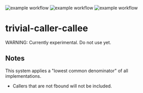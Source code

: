 ![example workflow](https://github.com/gpcz/trivial-caller-callee/actions/workflows/testsbcl.yml/badge.svg)
![example workflow](https://github.com/gpcz/trivial-caller-callee/actions/workflows/testccl.yml/badge.svg)
![example workflow](https://github.com/gpcz/trivial-caller-callee/actions/workflows/testallegro.yml/badge.svg)

# trivial-caller-callee

WARNING: Currently experimental.  Do not use yet.

## Notes

This system applies a "lowest common denominator" of all implementations.

* Callers that are not fbound will not be included.